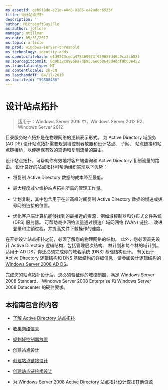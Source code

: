 ```yaml
---
ms.assetid: eeb919de-e21e-48d8-8186-e42adec6933f
title: 设计站点拓扑
description: ''
author: MicrosoftGuyJFlo
ms.author: joflore
manager: mtillman
ms.date: 05/31/2017
ms.topic: article
ms.prod: windows-server-threshold
ms.technology: identity-adds
ms.openlocfilehash: e1d9323ceda478369973f959687d46c9ca3cb88f
ms.sourcegitcommit: 0d0b32c8986ba7db9536e0b8648d4ddf9b03e452
ms.translationtype: MT
ms.contentlocale: zh-CN
ms.lasthandoff: 04/17/2019
ms.locfileid: "59888488"
---
```

# <a name="designing-the-site-topology"></a>设计站点拓扑

>适用于：Windows Server 2016 中，Windows Server 2012 R2、 Windows Server 2012

目录服务站点拓扑是在物理网络的逻辑表示形式。 为 Active Directory 域服务 (AD DS) 设计站点拓扑需要规划域控制器放置和设计站点、 子网、 站点链接和站点链接桥，以便确保有效的查询和复制流量的路由。  
  
设计站点拓扑，可帮助你有效地将客户端查询和 Active Directory 复制流量的路由。 设计良好的站点拓扑可帮助组织实现以下优势：  
  
-   将复制 Active Directory 数据的成本降至最低。  
  
-   最大程度减少维护站点拓扑所需的管理工作量。  
  
-   计划复制，其中包含用于在非高峰时间复制 Active Directory 数据的慢速或拨号网络链接的位置。  
  
-   优化客户端计算机能够找到的最接近的资源，例如域控制器和分布式文件系统 (DFS) 服务器。 可帮助减少网络流量通过慢速广域网网络 (WAN) 链接、 改进登录和注销过程，并提高文件下载操作的速度。  
  
在开始设计站点拓扑之前，必须了解您的物理网络的结构。 此外，您必须首先设计 Active Directory 逻辑结构，包括管理层次结构、 林计划和每个林的域计划。 适用于 AD DS，你还必须完成你的域名系统 (DNS) 基础结构设计。 有关设计 Active Directory 逻辑结构和 DNS 基础结构的详细信息，请参阅[设计逻辑结构的 Windows Server 2008 AD DS](https://technet.microsoft.com/library/cc770806.aspx)。  
  
完成您的站点拓扑设计后，您必须验证你的域控制器，满足 Windows Server 2008 Standard、 Windows Server 2008 Enterprise 和 Windows Server 2008 Datacenter 的硬件要求。  
  
## <a name="in-this-guide"></a>本指南包含的内容  
  
-   [了解 Active Directory 站点拓扑](../../ad-ds/plan/Understanding-Active-Directory-Site-Topology.md)  
  
-   [收集网络信息](../../ad-ds/plan/Collecting-Network-Information.md)  
  
-   [规划域控制器放置](../../ad-ds/plan/Planning-Domain-Controller-Placement.md)  
  
-   [创建站点设计](../../ad-ds/plan/Creating-a-Site-Design.md)  
  
-   [创建站点链接设计](../../ad-ds/plan/Creating-a-Site-Link-Design.md)  
  
-   [创建站点链接桥设计](../../ad-ds/plan/Creating-a-Site-Link-Bridge-Design.md)  
  
-   [为 Windows Server 2008 Active Directory 站点拓扑设计查找其他资源](../../ad-ds/plan/Finding-Additional-Resources-for-Windows-Server-2008-Active-Directory-Site-Topology-Design.md)  
  


